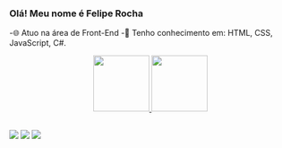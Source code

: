 ### Olá! Meu nome é Felipe Rocha
-🌐 Atuo na área de Front-End
-💠 Tenho conhecimento em: HTML, CSS, JavaScript, C#.
<div align="center">
  <a href="https://github.com/feliperocha00">
  <img height="100em" src="https://github-readme-stats.vercel.app/api?username=feliperocha00&show_icons=true&theme=synthwave&include_all_commits=true&count_private=true"/>
  <img height="100em" src="https://github-readme-stats.vercel.app/api/top-langs/?username=feliperocha00&layout=compact&langs_count=7&theme=synthwave"/>
</div>
  
  ##
  
<div>
  <a href = "mailto:felipe.pessoal0909@gmail.com"><img src="https://img.shields.io/badge/Gmail-D14836?style=for-the-badge&logo=gmail&logoColor=white" target="_blank"></a>
  <a href="https://www.linkedin.com/in/felipe-rocha-dias-aa2327219"><img src="https://img.shields.io/badge/LinkedIn-0077B5?style=for-the-badge&logo=linkedin&logoColor=white"></a>
  <a href="https://steamcommunity.com/id/Dias2000/"><img src="https://img.shields.io/badge/Steam-000000?style=for-the-badge&logo=steam&logoColor=white">
</div>
